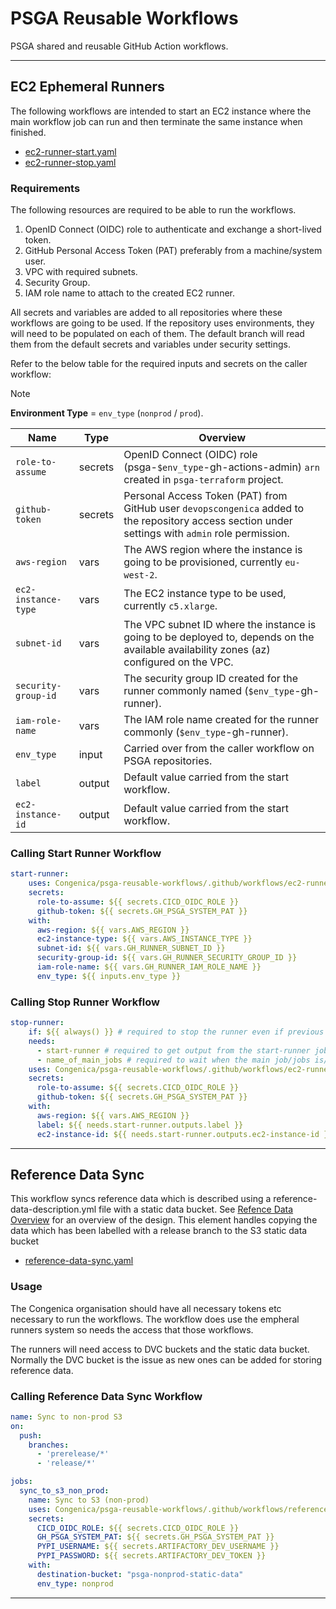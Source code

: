 # PSGA Reusable Workflows

PSGA shared and reusable GitHub Action workflows.

---

## EC2 Ephemeral Runners

The following workflows are intended to start an EC2 instance where the main workflow job can run and then terminate the same instance when finished.

- [ec2-runner-start.yaml](.github/workflows/ec2-runner-start.yaml)
- [ec2-runner-stop.yaml](.github/workflows/ec2-runner-stop.yaml)

### Requirements

The following resources are required to be able to run the workflows.

1. OpenID Connect (OIDC) role to authenticate and exchange a short-lived token.
2. GitHub Personal Access Token (PAT) preferably from a machine/system user.
3. VPC with required subnets.
4. Security Group.
5. IAM role name to attach to the created EC2 runner.

All secrets and variables are added to all repositories where these workflows are going to be used. If the repository uses environments, they will need to be populated on each of them. The default branch will read them from the default secrets and variables under security settings.

Refer to the below table for the required inputs and secrets on the caller workflow:

> [!NOTE]
> **Environment Type** = `env_type` (`nonprod` / `prod`).


| Name | Type | Overview |
|------|------|----------|
| `role-to-assume` | secrets | OpenID Connect (OIDC) role (psga-`$env_type`-gh-actions-admin) `arn` created in `psga-terraform` project. |
| `github-token` | secrets |  Personal Access Token (PAT) from GitHub user `devopscongenica` added to the repository access section under settings with `admin` role permission. |
| `aws-region` | vars | The AWS region where the instance is going to be provisioned, currently `eu-west-2`. |
| `ec2-instance-type` | vars | The EC2 instance type to be used, currently `c5.xlarge`. |
| `subnet-id`| vars | The VPC subnet ID where the instance is going to be deployed to, depends on the available availability zones (az) configured on the VPC. |
| `security-group-id`| vars | The security group ID created for the runner commonly named (`$env_type`-gh-runner). |
| `iam-role-name`| vars | The IAM role name created for the runner commonly (`$env_type`-gh-runner). |
| `env_type` | input | Carried over from the caller workflow on PSGA repositories. |
| `label` | output | Default value carried from the start workflow. |
| `ec2-instance-id` | output | Default value carried from the start workflow. |


### Calling Start Runner Workflow

```yaml
start-runner:
    uses: Congenica/psga-reusable-workflows/.github/workflows/ec2-runner-start.yaml@main
    secrets:
      role-to-assume: ${{ secrets.CICD_OIDC_ROLE }}
      github-token: ${{ secrets.GH_PSGA_SYSTEM_PAT }}
    with:
      aws-region: ${{ vars.AWS_REGION }}
      ec2-instance-type: ${{ vars.AWS_INSTANCE_TYPE }}
      subnet-id: ${{ vars.GH_RUNNER_SUBNET_ID }}
      security-group-id: ${{ vars.GH_RUNNER_SECURITY_GROUP_ID }}
      iam-role-name: ${{ vars.GH_RUNNER_IAM_ROLE_NAME }}
      env_type: ${{ inputs.env_type }}
```

### Calling Stop Runner Workflow

```yaml
stop-runner:
    if: ${{ always() }} # required to stop the runner even if previous jobs failed or are cancelled
    needs:
      - start-runner # required to get output from the start-runner job
      - name_of_main_jobs # required to wait when the main job/jobs is/are done.
    uses: Congenica/psga-reusable-workflows/.github/workflows/ec2-runner-stop.yaml@main
    secrets:
      role-to-assume: ${{ secrets.CICD_OIDC_ROLE }}
      github-token: ${{ secrets.GH_PSGA_SYSTEM_PAT }}
    with:
      aws-region: ${{ vars.AWS_REGION }}
      label: ${{ needs.start-runner.outputs.label }}
      ec2-instance-id: ${{ needs.start-runner.outputs.ec2-instance-id }}
```

---

## Reference Data Sync

This workflow syncs reference data which is described using a reference-data-description.yml file with a static data bucket. See [Refence Data Overview](https://congenica.atlassian.net/wiki/spaces/PSG/pages/3055115/Reference+Data+Overview) for an overview of the design. This element handles copying the data which has been labelled with a release branch to the S3 static data bucket

- [reference-data-sync.yaml](.github/workflows/reference-data-sync.yaml) 

### Usage

The Congenica organisation should have all necessary tokens etc necessary to run the workflows. The workflow does use the empheral 
runners system so needs the access that those workflows.

The runners will need access to DVC buckets and the static data bucket. Normally the DVC bucket is the issue as new ones can be added for storing reference data.

### Calling Reference Data Sync Workflow

```yaml
name: Sync to non-prod S3
on:
  push:
    branches:
      - 'prerelease/*'
      - 'release/*'

jobs:
  sync_to_s3_non_prod:
    name: Sync to S3 (non-prod)
    uses: Congenica/psga-reusable-workflows/.github/workflows/reference-data-sync.yaml@main
    secrets:
      CICD_OIDC_ROLE: ${{ secrets.CICD_OIDC_ROLE }}
      GH_PSGA_SYSTEM_PAT: ${{ secrets.GH_PSGA_SYSTEM_PAT }}
      PYPI_USERNAME: ${{ secrets.ARTIFACTORY_DEV_USERNAME }}
      PYPI_PASSWORD: ${{ secrets.ARTIFACTORY_DEV_TOKEN }}
    with:
      destination-bucket: "psga-nonprod-static-data"
      env_type: nonprod
```

---
